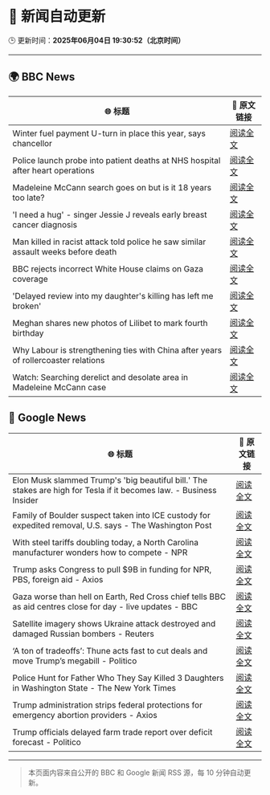 # 🧠 新闻自动更新

🕒 更新时间：**2025年06月04日 19:30:52（北京时间）**

---

## 🌍 BBC News

| 🌐 标题 | 🔗 原文链接 |
|--------|-------------|
| Winter fuel payment U-turn in place this year, says chancellor | [阅读全文](https://www.bbc.com/news/articles/czr8e5g5vp8o) |
| Police launch probe into patient deaths at NHS hospital after heart operations | [阅读全文](https://www.bbc.com/news/articles/cev404npy4po) |
| Madeleine McCann search goes on but is it 18 years too late? | [阅读全文](https://www.bbc.com/news/articles/c20qdwxq394o) |
| 'I need a hug' - singer Jessie J reveals early breast cancer diagnosis | [阅读全文](https://www.bbc.com/news/articles/cwy3ve0rrlro) |
| Man killed in racist attack told police he saw similar assault weeks before death | [阅读全文](https://www.bbc.com/news/articles/cdxvz9p6635o) |
| BBC rejects incorrect White House claims on Gaza coverage | [阅读全文](https://www.bbc.com/news/articles/ce814ez7030o) |
| 'Delayed review into my daughter's killing has left me broken' | [阅读全文](https://www.bbc.com/news/articles/c3655wzzlgeo) |
| Meghan shares new photos of Lilibet to mark fourth birthday | [阅读全文](https://www.bbc.com/news/articles/cewd79ey270o) |
| Why Labour is strengthening ties with China after years of rollercoaster relations | [阅读全文](https://www.bbc.com/news/articles/c071jr159p0o) |
| Watch: Searching derelict and desolate area in Madeleine McCann case | [阅读全文](https://www.bbc.com/news/videos/cwywkv1gj7lo) |

## 📰 Google News

| 🌐 标题 | 🔗 原文链接 |
|--------|-------------|
| Elon Musk slammed Trump's 'big beautiful bill.' The stakes are high for Tesla if it becomes law. - Business Insider | [阅读全文](https://news.google.com/rss/articles/CBMilAFBVV95cUxQSFQ1Rkt3RGUzNHhXQnF0eThJOUhCbS1BT0dQMncteE9NZlB2RjlnbTV6TXRNZmd0eW9iRktIMXRnSGsxNTBPbTdkVnBEdzlsLVM3cVY5OUptSlJUaFJrME1Bbl9oY2RCUE1XZHNCaE51MDF4cWstSDQ2SGxuVUZYOXhiZEpFN0NpV1ZtZzhYSE15SzBr?oc=5) |
| Family of Boulder suspect taken into ICE custody for expedited removal, U.S. says - The Washington Post | [阅读全文](https://news.google.com/rss/articles/CBMimwFBVV95cUxQRG13ZUlJUmo5eXV6WjY3T1VtempSYUNNVUl5b1E4V1pPVS1zZl9ON0JUbnFZN2FURFJ3THRqRk4zYnZYMGo3UkI4SlhFRDdsVTRaUVR3bXVoUjBTTU5hV1dQdEtqREVaSzB2ZEczdlJXOVhXS3hub0ZJRjdRcVJWa0NCVFNDeTZtSWh5WnlBVnlKa1hVOUxuejZIVQ?oc=5) |
| With steel tariffs doubling today, a North Carolina manufacturer wonders how to compete - NPR | [阅读全文](https://news.google.com/rss/articles/CBMilAFBVV95cUxOYWpKWUFMV1JjS1BtWDNhQjNkZDI5em1IRmkwOUhwWDRjWHlOSjRZODB2aWZJVDlYT2FFWmpnc1BNX2V2VFVCUmY1OUlkNGFSRVlSTlRuRjJHcjZpa3hSQll0VHRRT0dPdUhJMm1HWGdGQnVRRXhSei1FLVhuRGFrSk5lWmYySHp5RXlYXzJmT2p3SlhJ?oc=5) |
| Trump asks Congress to pull $9B in funding for NPR, PBS, foreign aid - Axios | [阅读全文](https://news.google.com/rss/articles/CBMiiwFBVV95cUxOZnhDajdtNW9lNV9xYi1CalRUWjRzcE5UenM4LUtGWmN2NXZkeGQyMEpSV2ppcGxFd29kYnluTmlYMFIyYndWOExQUXBLYkhfOFJTdTFnRVRSV3RWcXFSemdxZWVlb0lTVVQwMi02X3ZlYTVnNnFGMWNnQzdDN0tSQkVHUTZSTGFtRzln?oc=5) |
| Gaza worse than hell on Earth, Red Cross chief tells BBC as aid centres close for day - live updates - BBC | [阅读全文](https://news.google.com/rss/articles/CBMiVEFVX3lxTE5Nc0NDRlJiMnV3YmFpT0FkNWF6dGlJOERGVjNYRHViWE5GQjMxblZMbHVOd2tldDlUYUZzaE11M3hxQ0pULWZFdjdNTGFvaHA5anpyeQ?oc=5) |
| Satellite imagery shows Ukraine attack destroyed and damaged Russian bombers - Reuters | [阅读全文](https://news.google.com/rss/articles/CBMi0AFBVV95cUxOREZENXJVYW9UTlJmcDhmYnlZOXZieTJialJfdDZUdDZrZWNJM0xJaENzN2s5LVFWNXhPSlZCcVJ2aE4tZ3RxZ0RIcHNuSkYyUFNOcUF3Q3owTGtCRU1BQ1FPR3VnLVQycVgyS0RYdmRBZ2c1V1VtUjZFbHdhMU9pblNzMS1sOWdRN1U0ZFo5dUlaNExrSjBiYTlCemhMd2ZpajIzNU1tYWIxUHZyNUJWczNxdXZ4V2d3RVA3Q1U3S21kOHdZdjYwOFdVaUh6QU12?oc=5) |
| ‘A ton of tradeoffs’: Thune acts fast to cut deals and move Trump’s megabill - Politico | [阅读全文](https://news.google.com/rss/articles/CBMikwFBVV95cUxPbDRHS2pMUXJSSUpZeEllNUs1bmdNMHJheUZ3cElPU2U1cFVZRjRiLTY3SWRua1pSZ3luX3A1czZqcnl0czZGV1dtUXdHbVY2M1o3ZzdWQU9ENHI3S2UxWTlHVk5VU3FyYTdSUE1rUXRNRG5uVk5qMVlaSDZjVU9xa3V2M3Y3aXNMdXJxMks3TkhkM1k?oc=5) |
| Police Hunt for Father Who They Say Killed 3 Daughters in Washington State - The New York Times | [阅读全文](https://news.google.com/rss/articles/CBMijwFBVV95cUxONjdzRUg2eHJZODBZZzBpa2NaaTJaYmZnNE1yUXZ5MzJIYVJiU0l4SlhiU1FlaDhoWVpVdTh0OHBkOWl6YU9VSHJ5a1RvZEtRYW80RF9ZU1BFVV9FUmZBMFRjYW9CY1BVNktZUVZodlFtbHY5LWdPTmQwSXhRQTBya3pvc1ZDY3BVdnZxUkVRYw?oc=5) |
| Trump administration strips federal protections for emergency abortion providers - Axios | [阅读全文](https://news.google.com/rss/articles/CBMif0FVX3lxTE9wRGdwRjhsQ0tJc204a2hETkxoaERQLV9tXzRfbDhHa3lURVU2QmlQMXRUVVBiUGNlUmlvRjFtOHlsZXlhSWRrMEh6WXBFR3JPeHVvZU9BbmU0ZlFlbGIxWTVYcHJ5VTJzRkNNNGtsVFNxaW5qLUZueEtkWWVwZE0?oc=5) |
| Trump officials delayed farm trade report over deficit forecast - Politico | [阅读全文](https://news.google.com/rss/articles/CBMiowFBVV95cUxOM3ByemxfQWRLZWtkLUNQM3R4OGhraUMxdVZhbjFfVXdMSXJUOEFOaV9oUGlSTXJFcnVXMWwzN05tTzRJeGVWaTJuTFhGdzVqdGc0WXBPTlVXdFlodDVaSWtJM2JYdDkzWGxpTDNzQmNROHNkSDZXcURZMUk3YTZ4bTZ4dkJkcnlWbHM0QXNwUUJuLUNaV2Y0dU4tLUNUWkNqTVpv?oc=5) |

---
> 本页面内容来自公开的 BBC 和 Google 新闻 RSS 源，每 10 分钟自动更新。
